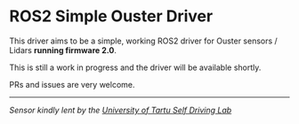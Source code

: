 # ROS2 Simple Ouster Driver

This driver aims to be a simple, working ROS2 driver for Ouster sensors / Lidars **running firmware 2.0**.

This is still a work in progress and the driver will be available shortly.

PRs and issues are very welcome.

---
*Sensor kindly lent by the [University of Tartu Self Driving Lab](https://www.cs.ut.ee/en/autonomous-driving-lab)*
